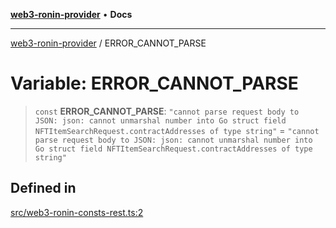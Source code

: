 [**web3-ronin-provider**](../README.md) • **Docs**

***

[web3-ronin-provider](../globals.md) / ERROR\_CANNOT\_PARSE

# Variable: ERROR\_CANNOT\_PARSE

> `const` **ERROR\_CANNOT\_PARSE**: `"cannot parse request body to JSON: json: cannot unmarshal number into Go struct field NFTItemSearchRequest.contractAddresses of type string"` = `"cannot parse request body to JSON: json: cannot unmarshal number into Go struct field NFTItemSearchRequest.contractAddresses of type string"`

## Defined in

[src/web3-ronin-consts-rest.ts:2](https://github.com/chuacw/web3-ronin-provider/blob/e9318161fb5ce839bfa5a7cd824e9be03b129c7e/src/web3-ronin-consts-rest.ts#L2)

